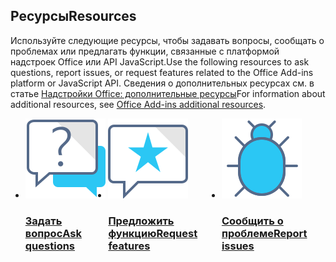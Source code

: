 <h2><span data-ttu-id="c5397-101">Ресурсы</span><span class="sxs-lookup"><span data-stu-id="c5397-101">Resources</span></span></h2>
<p><span data-ttu-id="c5397-102">Используйте следующие ресурсы, чтобы задавать вопросы, сообщать о проблемах или предлагать функции, связанные с платформой надстроек Office или API JavaScript.</span><span class="sxs-lookup"><span data-stu-id="c5397-102">Use the following resources to ask questions, report issues, or request features related to the Office Add-ins platform or JavaScript API.</span></span> <span data-ttu-id="c5397-103">Сведения о дополнительных ресурсах см. в статье <a href="../resources/resources-links-help.md">Надстройки Office: дополнительные ресурсы</a></span><span class="sxs-lookup"><span data-stu-id="c5397-103">For information about additional resources, see <a href="../resources/resources-links-help.md">Office Add-ins additional resources</a>.</span></span></p>
<ul class="panelContent cardsF cols cols3" style="display:flex!important;">
    <li>
        <div class="cardSize">
            <div class="cardPadding">
                <div class="card">
                    <div class="cardImageOuter">
                        <div class="cardImage">
                            <a href="https://stackoverflow.com/questions/tagged/office-js" target="_blank"><img src="../images/index/i_support.svg" alt="API questions" /></a>
                        </div>
                    </div>
                    <div class="cardText">
                        <a href="https://stackoverflow.com/questions/tagged/office-js" target="_blank"><h3><span data-ttu-id="c5397-104">Задать вопрос</span><span class="sxs-lookup"><span data-stu-id="c5397-104">Ask questions</span></span></h3></a>
                    </div>
                </div>
            </div>
        </div>
    </li>
    <li>
        <div class="cardSize">
            <div class="cardPadding">
                <div class="card">
                    <div class="cardImageOuter">
                        <div class="cardImage">
                            <a href="https://officespdev.uservoice.com/" target="_blank"><img src="../images/index/i_feedback.svg" alt="API feature requests" /></a>
                        </div>
                    </div>
                    <div class="cardText">
                        <a href="https://officespdev.uservoice.com/" target="_blank"><h3><span data-ttu-id="c5397-105">Предложить функцию</span><span class="sxs-lookup"><span data-stu-id="c5397-105">Request features</span></span></h3></a>
                    </div>
                </div>
            </div>
        </div>
    </li>
    <li>
        <div class="cardSize">
            <div class="cardPadding">
                <div class="card">
                    <div class="cardImageOuter">
                        <div class="cardImage">
                            <a href="https://github.com/officedev/office-js/issues" target="_blank"><img src="../images/index/i_bug.svg" alt="API issues" /></a>
                        </div>
                    </div>
                    <div class="cardText">
                        <a href="https://github.com/officedev/office-js/issues" target="_blank"><h3><span data-ttu-id="c5397-106">Сообщить о проблеме</span><span class="sxs-lookup"><span data-stu-id="c5397-106">Report issues</span></span></h3></a>
                    </div>
                </div>
            </div>
        </div>
    </li>
</ul>
